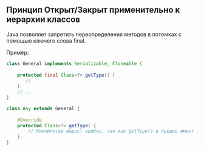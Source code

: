 ## Принцип Открыт/Закрыт применительно к иерархии классов

Java позволяет запретить переопределения методов в потомках с помощью ключего слова final.

Пример:
``` Java
class General implements Serializable, Cloneable {
    
    protected final Class<?> getType() {
       //
    }
    //...
}

class Any extends General {
    
    @Override
    protected Class<?> getType( {
        // Компилятор выдаст ошибку, так как getType() в предке имеет final в объявлении
    }
}
```
